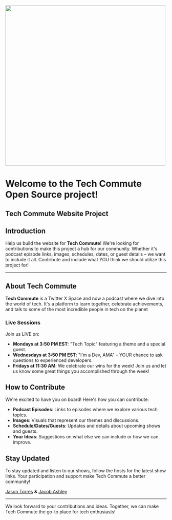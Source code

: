 <img src="https://github.com/arcadejacob/techcommute/assets/52290063/45e79e00-5425-45f2-b0be-7639e1e3283a" style= " width: 500px;"> 
<br>

# Welcome to the Tech Commute Open Source project!

## Tech Commute Website Project

## Introduction

Help us build the website for **Tech Commute**! We're looking for contributions to make this project a hub for our community. Whether it's podcast episode links, images, schedules, dates, or guest details – we want to include it all. Contribute and include what YOU think we should utilize this project for!

<hr>

## About Tech Commute

**Tech Commute** is a Twitter X Space and now a podcast where we dive into the world of tech. It's a platform to learn together, celebrate achievements, and talk to some of the most incredible people in tech on the planet

### Live Sessions

Join us LIVE on:

- **Mondays at 3:50 PM EST**: "Tech Topic" featuring a theme and a special guest.
- **Wednesdays at 3:50 PM EST**: "I'm a Dev, AMA" – YOUR chance to ask questions to experienced developers.
- **Fridays at 11:30 AM**: We celebrate our wins for the week! Join us and let us know some great things you accomplished through the week!

## How to Contribute

We're excited to have you on board! Here's how you can contribute:

- **Podcast Episodes**: Links to episodes where we explore various tech topics.
- **Images**: Visuals that represent our themes and discussions.
- **Schedule/Dates/Guests**: Updates and details about upcoming shows and guests.
- **Your Ideas**: Suggestions on what else we can include or how we can improve.

## Stay Updated

To stay updated and listen to our shows, follow the hosts for the latest show links. Your participation and support make Tech Commute a better community!

[Jason Torres](https://twitter.com/TasonJorres) **&** [Jacob Ashley](https://twitter.com/arcadejacob)

---

We look forward to your contributions and ideas. Together, we can make Tech Commute the go-to place for tech enthusiasts!
